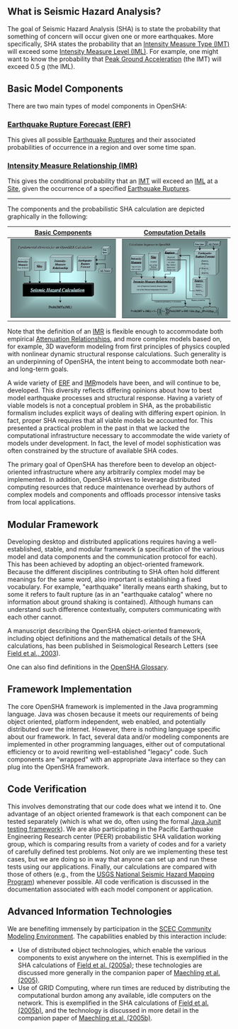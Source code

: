 ## What is Seismic Hazard Analysis?

The goal of Seismic Hazard Analysis (SHA) is to state the probability that something of concern will occur given one or more earthquakes. More specifically, SHA states the probability that an [Intensity Measure Type (IMT)](Glossary#intensity-measure-type-imt) will exceed some [Intensity Measure Level (IML)](Glossary#intensity-measure-level-iml). For example, one might want to know the probability that [Peak Ground Acceleration](Glossary#peak-ground-acceleration-pga) (the IMT) will exceed 0.5 g (the IML).

## Basic Model Components

There are two main types of model components in OpenSHA:

### [Earthquake Rupture Forecast (ERF)](Glossary#earthquake-rupture-forecast-erf)

This gives all possible [Earthquake Ruptures](Glossary#earthquake-rupture) and their associated probabilities of occurrence in a region and over some time span.

### [Intensity Measure Relationship (IMR)](Glossary#intensity-measure-relationship-imr)

This gives the conditional probability that an [IMT](Glossary#intensity-measure-type-imt) will exceed an [IML](Glossary#intensity-measure-level-iml) at a [Site](Glossary#site), given the occurrence of a specified [Earthquake Ruptures](Glossary#earthquake-rupture).

***

The components and the probabilistic SHA calculation are depicted graphically in the following:

| [Basic Components](resources/BasicComps.jpg) | [Computation Details](resources/CompSequence.jpg) |
| --- | --- |
| [![Basic Components](resources/BasicComps.jpg)](resources/BasicComps.jpg) | [![Computation Details](resources/CompSequence.jpg)](resources/CompSequence.jpg) |

Note that the definition of an [IMR](Glossary#intensity-measure-relationship-imr) is flexible enough to accommodate both empirical [Attenuation Relationships](Glossary#attenuation-relationship), and more complex models based on, for example, 3D waveform modeling from first principles of physics coupled with nonlinear dynamic structural response calculations. Such generality is an underpinning of OpenSHA, the intent being to accommodate both near- and long-term goals.

A wide variety of [ERF](Glossary#earthquake-rupture-forecast-erf) and [IMR](Glossary#intensity-measure-relationship-imr)models have been, and will continue to be, developed. This diversity reflects differing opinions about how to best model earthquake processes and structural response. Having a variety of viable models is not a conceptual problem in SHA, as the probabilistic formalism includes explicit ways of dealing with differing expert opinion. In fact, proper SHA requires that all viable models be accounted for. This presented a practical problem in the past in that we lacked the computational infrastructure necessary to accommodate the wide variety of models under development. In fact, the level of model sophistication was often constrained by the structure of available SHA codes.

The primary goal of OpenSHA has therefore been to develop an object-oriented infrastructure where any arbitrarily complex model may be implemented. In addition, OpenSHA strives to leverage distributed computing resources that reduce maintenance overhead by authors of complex models and components and offloads processor intensive tasks from local applications.

## Modular Framework

Developing desktop and distributed applications requires having a well-established, stable, and modular framework (a specification of the various model and data components and the communication protocol for each). This has been achieved by adopting an object-oriented framework.
Because the different disciplines contributing to SHA often hold different meanings for the same word, also important is establishing a fixed vocabulary. For example, "earthquake" literally means earth shaking, but to some it refers to fault rupture (as in an "earthquake catalog" where no information about ground shaking is contained). Although humans can understand such difference contextually, computers communicating with each other cannot.

A manuscript describing the OpenSHA object-oriented framework, including object definitions and the mathematical details of the SHA calculations, has been published in Seismological Research Letters (see [Field et al., 2003](Publications)).

One can also find definitions in the [OpenSHA Glossary](Glossary).

## Framework Implementation

The core OpenSHA framework is implemented in the Java programming language. Java was chosen because it meets our requirements of being object oriented, platform independent, web enabled, and potentially distributed over the internet. However, there is nothing language specific about our framework. In fact, several data and/or modeling components are implemented in other programming languages, either out of computational efficiency or to avoid rewriting well-established "legacy" code. Such components are "wrapped" with an appropriate Java interface so they can plug into the OpenSHA framework.

## Code Verification

This involves demonstrating that our code does what we intend it to. One advantage of an object oriented framework is that each component can be tested separately (which is what we do, often using the formal [Java Junit testing framework](http://www.junit.org/)). We are also participating in the Pacific Earthquake Engineering Research center (PEER) probabilistic SHA validation working group, which is comparing results from a variety of codes and for a variety of carefully defined test problems. Not only are we implementing these test cases, but we are doing so in way that anyone can set up and run these tests using our applications. Finally, our calculations are compared with those of others (e.g., from the [USGS National Seismic Hazard Mapping Program](http://earthquake.usgs.gov/hazards/)) whenever possible. All code verification is discussed in the documentation associated with each model component or application.

## Advanced Information Technologies

We are benefiting immensely by participation in the [SCEC Community Modeling Environment](https://www.scec.org/research/cme). The capabilities enabled by this interaction include:

* Use of distributed object technologies, which enable the various components to exist anywhere on the internet. This is exemplified in the SHA calculations of [Field et al. (2005a)](Publications); these technologies are discussed more generally in the companion paper of [Maechling et al. (2005)](Publications).
* Use of GRID Computing, where run times are reduced by distributing the computational burdon among any available, idle computers on the network. This is exemplified in the SHA calculations of [Field et al. (2005b)](Publications), and the technology is discussed in more detail in the companion paper of [Maechling et al. (2005b)](Publications).